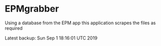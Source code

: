 # EPMgrabber
Using a database from the EPM app this application scrapes the files as required


Latest backup: Sun Sep 1 18:16:01 UTC 2019
